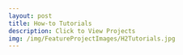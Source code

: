 ```yaml
---
layout: post
title: How-to Tutorials
description: Click to View Projects
img: /img/FeatureProjectImages/H2Tutorials.jpg
---
```


